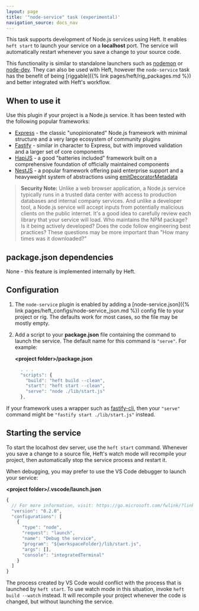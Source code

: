 ```yaml
---
layout: page
title: '"node-service" task (experimental)'
navigation_source: docs_nav
---
```


This task supports development of Node.js services using Heft.  It enables `heft start` to launch your service on a **localhost** port.  The service will automatically restart whenever you save a change to your source code.

This functionality is similar to standalone launchers such as [nodemon](https://nodemon.io/) or [node-dev](https://www.npmjs.com/package/node-dev).  They can also be used with Heft, however the `node-service` task has the benefit of being [riggable]({% link pages/heft/rig_packages.md %}) and better integrated with Heft's workflow.


## When to use it

Use this plugin if your project is a Node.js service.  It has been tested with the following popular frameworks:

- [Express](http://expressjs.com/) - the classic "unopinionated" Node.js framework with minimal structure and a very large ecosystem of community plugins
- [Fastify](https://www.fastify.io/) - similar in character to Express, but with improved validation and a larger set of core components
- [HapiJS](https://hapi.dev/) - a good "batteries included" framework built on a comprehensive foundation of officially maintained components
- [NestJS](https://nestjs.com/) - a popular framework offering paid enterprise support and a heavyweight system of abstractions using [emitDecoratorMetadata](https://www.typescriptlang.org/tsconfig#emitDecoratorMetadata)

> **Security Note:**  Unlike a web browser application, a Node.js service typically runs in a trusted data center
> with access to production databases and internal company services.  And unlike a developer tool, a Node.js service
> will accept inputs from potentially malicious clients on the public internet.  It's a good idea to carefully review
> each library that your service will load.  Who maintains the NPM package?  Is it being actively developed?  Does
> the code follow engineering best practices?  These questions may be more important than "How many times was
> it downloaded?"


## package.json dependencies

None - this feature is implemented internally by Heft.


## Configuration

1. The `node-service` plugin is enabled by adding a
  [node-service.json]({% link pages/heft_configs/node-service_json.md %}) config file
   to your project or rig.  The defaults work for most cases, so the file may be mostly empty.

2. Add a script to your **package.json** file containing the command to launch the service.  The default name
   for this command is `"serve"`.  For example:

   **&lt;project folder&gt;/package.json**
   ```js
     . . .
     "scripts": {
       "build": "heft build --clean",
       "start": "heft start --clean",
       "serve": "node ./lib/start.js"
     },
   ```

If your framework uses a wrapper such as [fastify-cli](https://github.com/fastify/fastify-cli), then
your `"serve"` command might be `"fastify start ./lib/start.js"` instead.


## Starting the service

To start the localhost dev server, use the `heft start` command.  Whenever you save a change to a source file, Heft's watch mode will recompile your project, then automatically stop the service process and restart it.

When debugging, you may prefer to use the VS Code debugger to launch your service:

**&lt;project folder&gt;/.vscode/launch.json**
```js
{
  // For more information, visit: https://go.microsoft.com/fwlink/?linkid=830387
  "version": "0.2.0",
  "configurations": [
    {
      "type": "node",
      "request": "launch",
      "name": "Debug the service",
      "program": "${workspaceFolder}/lib/start.js",
      "args": [],
      "console": "integratedTerminal"
    }
  ]
}
```

The process created by VS Code would conflict with the process that is launched by `heft start`.  To use watch mode in this situation, invoke `heft build --watch` instead.  It will recompile your project whenever the code is changed, but without launching the service.
